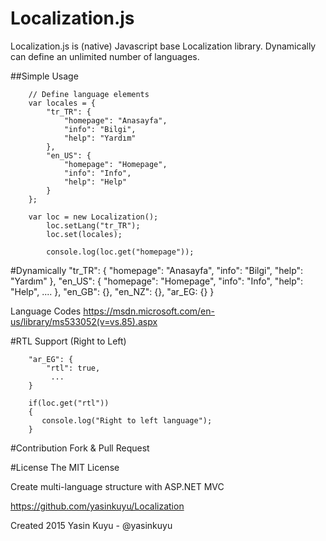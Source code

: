 # Localization.js
Localization.js is (native) Javascript base Localization library. Dynamically can define an unlimited number of languages. 
        
##Simple Usage

        // Define language elements
        var locales = {
            "tr_TR": {
                "homepage": "Anasayfa",
                "info": "Bilgi",
                "help": "Yardım"
            },
            "en_US": {
                "homepage": "Homepage",
                "info": "Info",
                "help": "Help"
            }
        };
        
        var loc = new Localization();
            loc.setLang("tr_TR");
            loc.set(locales);
            
            console.log(loc.get("homepage"));

#Dynamically
        "tr_TR": {
             "homepage": "Anasayfa",
             "info": "Bilgi",
             "help": "Yardım"
        },
        "en_US": {
             "homepage": "Homepage",
             "info": "Info",
             "help": "Help",
             ....
        },
        "en_GB": {},
        "en_NZ": {},
        "ar_EG: {}
}

Language Codes 
https://msdn.microsoft.com/en-us/library/ms533052(v=vs.85).aspx

#RTL Support (Right to Left)

        "ar_EG": {
            "rtl": true,
             ...
        } 
        
        if(loc.get("rtl"))
        {
           console.log("Right to left language");
        }

#Contribution
Fork & Pull Request

#License
The MIT License

Create multi-language structure with ASP.NET MVC

https://github.com/yasinkuyu/Localization

Created 2015 Yasin Kuyu - @yasinkuyu
